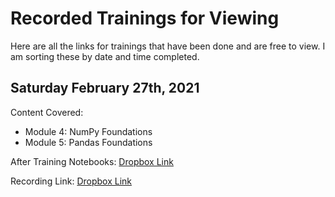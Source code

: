 # Recorded Trainings for Viewing

Here are all the links for trainings that have been done and are free to view. I am sorting these by date and time completed.

## Saturday February 27th, 2021

Content Covered:
- Module 4: NumPy Foundations
- Module 5: Pandas Foundations

After Training Notebooks:
[Dropbox Link](https://www.dropbox.com/sh/5b7rtxny2cl9fid/AACNl_BTM9afw3f1MFz1XX54a?dl=0)

Recording Link:
[Dropbox Link]()
